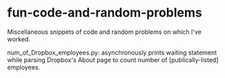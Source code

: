 # fun-code-and-random-problems
Miscellaneous snippets of code and random problems on which I've worked.

num_of_Dropbox_employees.py: asynchronously prints waiting statement while parsing Dropbox's About page to count number of [publically-listed] employees.
